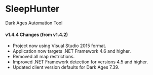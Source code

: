 # SleepHunter
Dark Ages Automation Tool

#### v1.4.4 Changes (from v1.4.2)

- Project now using Visual Studio 2015 format.
- Application now targets .NET Framework 4.6 and higher.
- Removed all map restrictions.
- Improved .NET Framework detection for versions 4.5 and higher.
- Updated client version defaults for Dark Ages 7.39.

